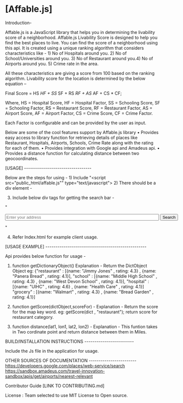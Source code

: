 # [Affable.js]

Introduction-

Affable.js is a JavaScript library that helps you in determining the livability score of a neighborhood. Affable.js Livability Score is designed to help you find the best places to live. You can find the score of a neighborhood using this api. It is created using a unique ranking algorithm that considers characteristics like - 1) No of Hospitals around you. 2) No of School/Universities around you. 3) No of Restaurant around you.4) No of Airports around you. 5) Crime rate in the area.

All these characteristics are giving a score from 100 based on the ranking algorithm. Livability score for the location is determined by the below equation –

Final Score = HS _HF + SS_ SF + RS _RF + AS_ AF + CS * CF;

Where, HS = Hospital Score, HF = Hospital Factor, SS = Schooling Score, SF = Schooling Factor, RS = Restaurant Score, RF = Restaurant Factor, AS = Airport Score, AF = Airport Factor, CS = Crime Score, CF = Crime Factor.

Each Factor is configurable and can be provided by the user as input.

Below are some of the cool features support by Affable.js library • Provides easy access to library function for retrieving details of places like Restaurant, Hospitals, Airports, Schools, Crime Rate along with the rating for each of them. • Provides integration with Google api and Amadeus api. • Provides a distance function for calculating distance between two geocoordinates.

[USAGE] ----------------------------------

Below are the steps for using - 1) Include "<script src="public_html/affable.js"" type="text/javascript"> 2) There should be a div element -

<div id="map" hidden="hidden">
</div>

 3) Include below div tags for getting the search bar -



"

<div style="width:800px; margin:0 auto;" id="form-container">
  <form class="form-inline mt-2 mt-md-0"><input class="form-control mr-sm-2 expand" type="text" id="autocomplete" placeholder="Enter your address" onblur="getLatLong()" style="width:500px;">
        <input class="btn btn-success my-2 my-sm-0" type="button" id="generate" onclick="generate1()" value="Search"></form>
</div>"



4) Refer Index.html for example client usage.

[USAGE EXAMPLE] ---------------------------------------------------

Api provides below function for usage -

1) function getDictionaryObject() Explanation - Return the DictObject Object eg: {"restaurant" : [{name: "Jimmy Jones" , rating: 4.3} , {name: "Panera Bread" , rating: 4.1}], "school" : [{name: "Middle High School" , rating: 4.3} , {name: "West Devon School" , rating: 4.1}], "hospital" : [{name: "UIHC" , rating: 4.6} , {name: "Health Care" , rating: 4.1}] "grocery" : [{name: "Walmart" , rating: 4.3} , {name: "Bread Garden" , rating: 4.1}]

2) function getScore(dictObject,scoreFor) - Explanation - Return the score for the map key word. eg: getScore(dict , "restaurant"); return score for restaurant category.

3) function distance(lat1, lon1, lat2, lon2) - Explanation - This funtion takes in Two cordinate point and return distance between them in Miles.

BUILD/INSTALLATION INSTRUCTIONS -------------------------

Include the Js file in the application for usage.



OTHER SOURCES OF DOCUMENTATION ------------------------
https://developers.google.com/places/web-service/search
https://sandbox.amadeus.com/travel-innovation-sandbox/apis/get/airports/nearest-relevant


Contributor Guide [LINK TO CONTRIBUTING.md]



License :
Team selected to use MIT License to Open source.
